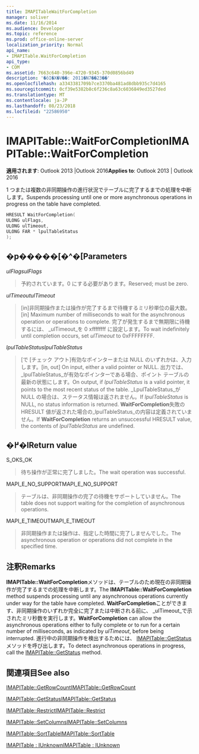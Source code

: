 ```yaml
---
title: IMAPITableWaitForCompletion
manager: soliver
ms.date: 11/16/2014
ms.audience: Developer
ms.topic: reference
ms.prod: office-online-server
localization_priority: Normal
api_name:
- IMAPITable.WaitForCompletion
api_type:
- COM
ms.assetid: 7663c640-396e-4720-9345-370d0856bd49
description: '�ŏI�X�V��: 2011�N7��23��'
ms.openlocfilehash: a3343381709b7ce3370ba481ad8dbb935c7d4165
ms.sourcegitcommit: 0cf39e5382b8c6f236c8a63c6036849ed3527ded
ms.translationtype: MT
ms.contentlocale: ja-JP
ms.lasthandoff: 08/23/2018
ms.locfileid: "22586950"
---
```

# <a name="imapitablewaitforcompletion"></a><span data-ttu-id="a5511-103">IMAPITable::WaitForCompletion</span><span class="sxs-lookup"><span data-stu-id="a5511-103">IMAPITable::WaitForCompletion</span></span>

  
  
<span data-ttu-id="a5511-104">**適用されます**: Outlook 2013 |Outlook 2016</span><span class="sxs-lookup"><span data-stu-id="a5511-104">**Applies to**: Outlook 2013 | Outlook 2016</span></span> 
  
<span data-ttu-id="a5511-105">1 つまたは複数の非同期操作の進行状況でテーブルに完了するまでの処理を中断します。</span><span class="sxs-lookup"><span data-stu-id="a5511-105">Suspends processing until one or more asynchronous operations in progress on the table have completed.</span></span>
  
```cpp
HRESULT WaitForCompletion(
ULONG ulFlags,
ULONG ulTimeout,
ULONG FAR * lpulTableStatus
);
```

## <a name="parameters"></a><span data-ttu-id="a5511-106">�p�����[�^�[</span><span class="sxs-lookup"><span data-stu-id="a5511-106">Parameters</span></span>

 <span data-ttu-id="a5511-107">_ulFlags_</span><span class="sxs-lookup"><span data-stu-id="a5511-107">_ulFlags_</span></span>
  
> <span data-ttu-id="a5511-108">予約されています。0 にする必要があります。</span><span class="sxs-lookup"><span data-stu-id="a5511-108">Reserved; must be zero.</span></span>
    
 <span data-ttu-id="a5511-109">_ulTimeout_</span><span class="sxs-lookup"><span data-stu-id="a5511-109">_ulTimeout_</span></span>
  
> <span data-ttu-id="a5511-110">[in]非同期操作または操作が完了するまで待機するミリ秒単位の最大数。</span><span class="sxs-lookup"><span data-stu-id="a5511-110">[in] Maximum number of milliseconds to wait for the asynchronous operation or operations to complete.</span></span> <span data-ttu-id="a5511-111">完了が発生するまで無期限に待機するには、 _ulTimeout_を 0 xffffffff に設定します。</span><span class="sxs-lookup"><span data-stu-id="a5511-111">To wait indefinitely until completion occurs, set  _ulTimeout_ to 0xFFFFFFFF.</span></span> 
    
 <span data-ttu-id="a5511-112">_lpulTableStatus_</span><span class="sxs-lookup"><span data-stu-id="a5511-112">_lpulTableStatus_</span></span>
  
> <span data-ttu-id="a5511-113">[で [チェック アウト]有効なポインターまたは NULL のいずれかは、入力します。</span><span class="sxs-lookup"><span data-stu-id="a5511-113">[in, out] On input, either a valid pointer or NULL.</span></span> <span data-ttu-id="a5511-114">出力では、 _lpulTableStatus_が有効なポインターである場合、ポイント テーブルの最新の状態にします。</span><span class="sxs-lookup"><span data-stu-id="a5511-114">On output, if  _lpulTableStatus_ is a valid pointer, it points to the most recent status of the table.</span></span> <span data-ttu-id="a5511-115">_LpulTableStatus_が NULL の場合は、ステータス情報は返されません。</span><span class="sxs-lookup"><span data-stu-id="a5511-115">If  _lpulTableStatus_ is NULL, no status information is returned.</span></span> <span data-ttu-id="a5511-116">**WaitForCompletion**失敗の HRESULT 値が返された場合の_lpulTableStatus_の内容は定義されていません。</span><span class="sxs-lookup"><span data-stu-id="a5511-116">If **WaitForCompletion** returns an unsuccessful HRESULT value, the contents of  _lpulTableStatus_ are undefined.</span></span> 
    
## <a name="return-value"></a><span data-ttu-id="a5511-117">�߂�l</span><span class="sxs-lookup"><span data-stu-id="a5511-117">Return value</span></span>

<span data-ttu-id="a5511-118">S_OK</span><span class="sxs-lookup"><span data-stu-id="a5511-118">S_OK</span></span> 
  
> <span data-ttu-id="a5511-119">待ち操作が正常に完了しました。</span><span class="sxs-lookup"><span data-stu-id="a5511-119">The wait operation was successful.</span></span>
    
<span data-ttu-id="a5511-120">MAPI_E_NO_SUPPORT</span><span class="sxs-lookup"><span data-stu-id="a5511-120">MAPI_E_NO_SUPPORT</span></span> 
  
> <span data-ttu-id="a5511-121">テーブルは、非同期操作の完了の待機をサポートしていません。</span><span class="sxs-lookup"><span data-stu-id="a5511-121">The table does not support waiting for the completion of asynchronous operations.</span></span>
    
<span data-ttu-id="a5511-122">MAPI_E_TIMEOUT</span><span class="sxs-lookup"><span data-stu-id="a5511-122">MAPI_E_TIMEOUT</span></span> 
  
> <span data-ttu-id="a5511-123">非同期操作または操作は、指定した時間に完了しませんでした。</span><span class="sxs-lookup"><span data-stu-id="a5511-123">The asynchronous operation or operations did not complete in the specified time.</span></span>
    
## <a name="remarks"></a><span data-ttu-id="a5511-124">注釈</span><span class="sxs-lookup"><span data-stu-id="a5511-124">Remarks</span></span>

<span data-ttu-id="a5511-125">**IMAPITable::WaitForCompletion**メソッドは、テーブルのため現在の非同期操作が完了するまでの処理を中断します。</span><span class="sxs-lookup"><span data-stu-id="a5511-125">The **IMAPITable::WaitForCompletion** method suspends processing until any asynchronous operations currently under way for the table have completed.</span></span> <span data-ttu-id="a5511-126">**WaitForCompletion**ことができます、非同期操作のいずれか完全に完了または中断される前に、 _ulTimeout_で示されたミリ秒数を実行します。</span><span class="sxs-lookup"><span data-stu-id="a5511-126">**WaitForCompletion** can allow the asynchronous operations either to fully complete or to run for a certain number of milliseconds, as indicated by  _ulTimeout_, before being interrupted.</span></span> <span data-ttu-id="a5511-127">進行中の非同期操作を検出するためには、 [IMAPITable::GetStatus](imapitable-getstatus.md)メソッドを呼び出します。</span><span class="sxs-lookup"><span data-stu-id="a5511-127">To detect asynchronous operations in progress, call the [IMAPITable::GetStatus](imapitable-getstatus.md) method.</span></span> 
  
## <a name="see-also"></a><span data-ttu-id="a5511-128">関連項目</span><span class="sxs-lookup"><span data-stu-id="a5511-128">See also</span></span>



[<span data-ttu-id="a5511-129">IMAPITable::GetRowCount</span><span class="sxs-lookup"><span data-stu-id="a5511-129">IMAPITable::GetRowCount</span></span>](imapitable-getrowcount.md)
  
[<span data-ttu-id="a5511-130">IMAPITable::GetStatus</span><span class="sxs-lookup"><span data-stu-id="a5511-130">IMAPITable::GetStatus</span></span>](imapitable-getstatus.md)
  
[<span data-ttu-id="a5511-131">IMAPITable::Restrict</span><span class="sxs-lookup"><span data-stu-id="a5511-131">IMAPITable::Restrict</span></span>](imapitable-restrict.md)
  
[<span data-ttu-id="a5511-132">IMAPITable::SetColumns</span><span class="sxs-lookup"><span data-stu-id="a5511-132">IMAPITable::SetColumns</span></span>](imapitable-setcolumns.md)
  
[<span data-ttu-id="a5511-133">IMAPITable::SortTable</span><span class="sxs-lookup"><span data-stu-id="a5511-133">IMAPITable::SortTable</span></span>](imapitable-sorttable.md)
  
[<span data-ttu-id="a5511-134">IMAPITable : IUnknown</span><span class="sxs-lookup"><span data-stu-id="a5511-134">IMAPITable : IUnknown</span></span>](imapitableiunknown.md)


